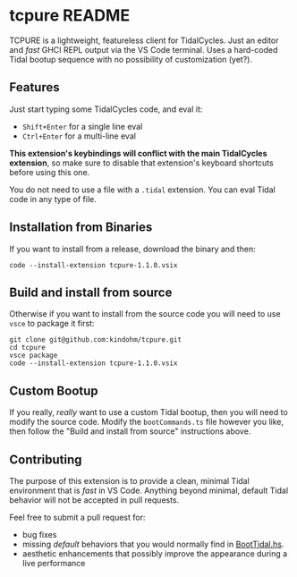 # tcpure README

TCPURE is a lightweight, featureless client for TidalCycles. 
Just an editor and _fast_ GHCI REPL output via 
the VS Code terminal. Uses a hard-coded Tidal bootup sequence with no
possibility of customization (yet?).

## Features

Just start typing some TidalCycles code, and eval it:

* `Shift+Enter` for a single line eval
* `Ctrl+Enter` for a multi-line eval

**This extension's keybindings will conflict with the main TidalCycles
extension**, so make sure to disable that extension's keyboard shortcuts
before using this one. 

You do not need to use a file with a `.tidal` extension. You can eval
Tidal code in any type of file.

## Installation from Binaries

If you want to install from a release, download the binary and then:

``` 
code --install-extension tcpure-1.1.0.vsix
```

## Build and install from source

Otherwise if you want to install from the source code you will need to use
`vsce` to package it first:

``` 
git clone git@github.com:kindohm/tcpure.git
cd tcpure
vsce package
code --install-extension tcpure-1.1.0.vsix
```

## Custom Bootup

If you really, _really_ want to use a custom Tidal bootup, then you will need
to modify the source code. Modify the `bootCommands.ts` file however
you like, then follow the "Build and install from source" instructions above.

## Contributing

The purpose of this extension is to provide a clean, minimal Tidal 
environment that is _fast_ in VS Code. Anything beyond minimal, default
Tidal behavior will not be accepted in pull requests. 

Feel free to submit a pull request for:

* bug fixes
* missing _default_ behaviors that you would normally find in [BootTidal.hs](https://github.com/tidalcycles/Tidal/blob/main/BootTidal.hs).
* aesthetic enhancements that possibly improve the appearance during a live performance

